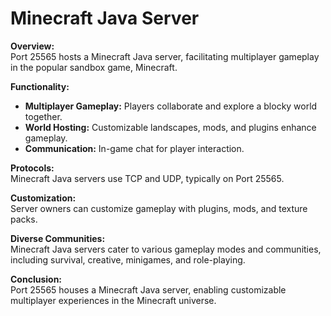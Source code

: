 # Minecraft Java Server

**Overview:**  
Port 25565 hosts a Minecraft Java server, facilitating multiplayer gameplay in the popular sandbox game, Minecraft.

**Functionality:**

- **Multiplayer Gameplay:** Players collaborate and explore a blocky world together.
- **World Hosting:** Customizable landscapes, mods, and plugins enhance gameplay.
- **Communication:** In-game chat for player interaction.

**Protocols:**  
Minecraft Java servers use TCP and UDP, typically on Port 25565.

**Customization:**  
Server owners can customize gameplay with plugins, mods, and texture packs.

**Diverse Communities:**  
Minecraft Java servers cater to various gameplay modes and communities, including survival, creative, minigames, and role-playing.

**Conclusion:**  
Port 25565 houses a Minecraft Java server, enabling customizable multiplayer experiences in the Minecraft universe.
